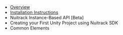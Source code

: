* [Overview](https://github.com/OlgaUtochka/Nuitrack-docs/blob/master/docs/Overview.md)
* [Installation Instructions](https://github.com/OlgaUtochka/Nuitrack-docs/blob/master/docs/Install.md)
* Nuitrack Instance-Based API [Beta]
* Creating your First Unity Project using Nuitrack SDK
* Common Elements 
